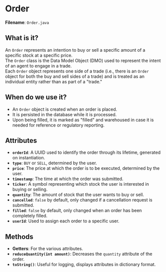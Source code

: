 # Order

**Filename**: `Order.java`

## What is it?

An `Order` represents an intention to buy or sell a specific amount of a specific stock at a specific price.  
The `Order` class is the Data Model Object (DMO) used to represent the intent of an agent to engage in a trade.  
Each `Order` object represents one side of a trade (i.e., there is an `Order` object for both the buy and sell sides of a trade) and is treated as an individual entity rather than as part of a "trade."

## When do we use it?

- An `Order` object is created when an order is placed.
- It is persisted in the database while it is processed.
- Upon being filled, it is marked as "filled" and warehoused in case it is needed for reference or regulatory reporting.

## Attributes

- **`orderId`**: A UUID used to identify the order through its lifetime, generated on instantiation.
- **`type`**: `BUY` or `SELL`, determined by the user.
- **`price`**: The price at which the order is to be executed, determined by the user.
- **`timestamp`**: The time at which the order was submitted.
- **`ticker`**: A symbol representing which stock the user is interested in buying or selling.
- **`quantity`**: The amount of stock that the user wants to buy or sell.
- **`cancelled`**: `false` by default, only changed if a cancellation request is submitted.
- **`filled`**: `false` by default, only changed when an order has been completely filled.
- **`userId`**: Used to assign each order to a specific user.

## Methods

- **Getters**: For the various attributes.
- **`reduceQuantity(int amount)`**: Decreases the `quantity` attribute of the order.
- **`toString()`**: Useful for logging, displays attributes in dictionary format.
